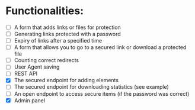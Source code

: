 # Functionalities:

- [ ] A form that adds links or files for protection
- [ ] Generating links protected with a password
- [ ] Expiry of links after a specified time
- [ ] A form that allows you to go to a secured link or download a protected file
- [ ] Counting correct redirects
- [ ] User Agent saving
- [ ] REST API
- [x] The secured endpoint for adding elements
- [ ] The secured endpoint for downloading statistics (see example)
- [ ] An open endpoint to access secure items (if the password was correct)
- [x] Admin panel
